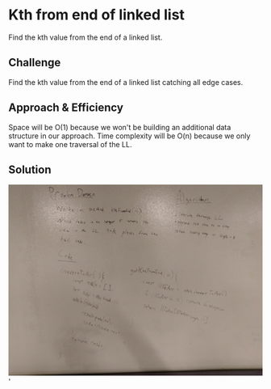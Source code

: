

# Kth from end of linked list
Find the kth value from the end of a linked list.

## Challenge
Find the kth value from the end of a linked list catching all edge cases.

## Approach & Efficiency
Space will be O(1) because we won't be building an additional data structure in our approach. Time complexity will be O(n) because we only want to make one traversal of the LL.

## Solution
![alt text](https://raw.githubusercontent.com/andavi/data-structures-and-algorithms/master/code-challenges/401/ll-kth-from-end/assets/ll-kth-from-end.jpg)'